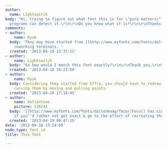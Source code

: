 ```yaml
---
author:
  name: Lightswitch
body: "Hi, trying to figure out what font this is for \"pure matters\". None of my
  programs can detect it.\r\n\r\nDo you know what it is?\r\n\r\nThanks,\r\n\r\nEric\r\n\r\n[img:sites/default/files/old-images/needfont_5165.png]\r\n[img:sites/default/files/old-images/needfont_3559.png]"
comments:
- author:
    name: Ryuk
  body: 'They may have started from [[http://www.myfonts.com/fonts/daltonmaag/effra|Effra]],
    reworking terminals. '
  created: '2013-04-18 13:37:12'
- author:
    name: Lightswitch
  body: "So how would I match this font exactly?\r\n\r\nThank you,\r\n\r\nEric"
  created: '2013-04-18 16:23:50'
- author:
    name: Ryuk
  body: Considering they started from Effra, you should have to redraw terminals,
    curving them by moving and pulling points.
  created: '2013-04-18 17:18:45'
- author:
    name: defiantone
    picture: 126244
  body: '[[http://www.myfonts.com/fonts/daltonmaag/foco/|Foco]] has similarities,
    if you''d rather not get exact & go to the effort of recreating the font.'
  created: '2013-04-19 00:47:25'
date: '2013-04-18 13:24:00'
node_type: font_id
title: This font

---
```

